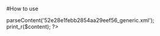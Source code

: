 #How to use

<?php  
require_once("class.atcmlparser.php");  
$parser = new ATCML();  
$content = $parser->parseContent('52e28e1febb2854aa29eef56_generic.xml');  

print_r($content);  
?>
